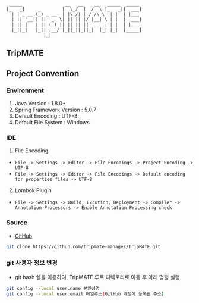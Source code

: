 ```plain
 _____                __   __    __   _____  _____
|_   _|     _        |  \_/  |  /  \ |_   _||  ___|
  | | _ __ (_) _ __  | |\ /| | / /\ \  | |  | |___
  | || '__|| || '_  \| || || |/ |__| \ | |  |  ___|
  | || |   | || (_) || || || ||  __  | | |  | |___
  |_||_|   |_|| .__/ |_||_||_||_|  |_| |_|  |_____|
              |_|
```

## TripMATE

## Project Convention
### Environment
1. Java Version : 1.8.0+
2. Spring Framework Version : 5.0.7
3. Default Encoding : UTF-8
4. Default File System : Windows

### IDE
1. File Encoding
  * `File -> Settings -> Editor -> File Encodings -> Project Encoding -> UTF-8`
  * `File -> Settings -> Editor -> File Encodings -> Default encoding for properties files -> UTF-8`
2. Lombok Plugin
  * `File -> Settings -> Build, Excution, Deployment -> Compiler -> Annotation Processors -> Enable Annotation Processing check`

### Source
* [GitHub](https://github.com/tripmate-manager/TripMATE)

```bash
git clone https://github.com/tripmate-manager/TripMATE.git  
```

### git 사용자 정보 변경
* git bash 쉘을 이용하여, TripMATE 루트 디렉토리로 이동 후 아래 명령 실행
```bash
git config --local user.name 본인성명
git config --local user.email 메일주소(GitHub 계정에 등록된 주소)
```